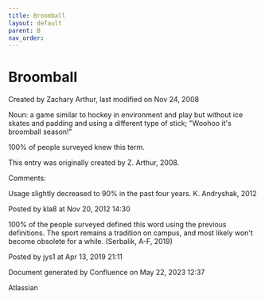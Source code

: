 ```yaml
---
title: Broomball
layout: default
parent: B
nav_order:
---
```


# Broomball

Created by  Zachary Arthur, last modified on Nov 24, 2008

Noun: a game similar to hockey in environment and play but without ice skates and padding and using a different type of stick; &quot;Woohoo it's broomball season!&quot; 

100% of people surveyed knew this term.

This entry was originally created by Z. Arthur, 2008.

Comments:

Usage slightly decreased to 90% in the past four years. K. Andryshak, 2012

Posted by kla8 at Nov 20, 2012 14:30

100% of the people surveyed defined this word using the previous definitions. The sport remains a tradition on campus, and most likely won't become obsolete for a while. (Serbalik, A-F, 2019)

Posted by jys1 at Apr 13, 2019 21:11

Document generated by Confluence on May 22, 2023 12:37

Atlassian
